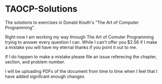 # TAOCP-Solutions
The solutions to exercises in Donald Knuth's "The Art of Computer Programming".

Right now I am working my way through The Art of Comuter Programming trying to answer every question 
I can. While I can't offer you $2.56 if I make a mistake you will have my eternal thanks if you point it
out to me.

If I do happen to make a mistake please file an issue referecing the chapter, section, and problem number.

I will be uploading PDFs of the document from time to time when I feel that I have added signifcant enough 
changes
